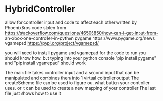 # HybridController
allow for controller input and code to affect each other
written by PhoenixBros
code stolen from https://stackoverflow.com/questions/46506850/how-can-i-get-input-from-an-xbox-one-controller-in-python
            pygame https://www.pygame.org/news
            vgamepad https://pypi.org/project/vgamepad/


you will need to install pygame and vgamepad for the code to run
you should know how. but typing into your python console "pip install pygame"  and "pip install vgamepad" should work

The main file takes controller input and a second input that can be manipulated and combines them into 1 virtual coltroller output
The createScheme file can be used to figure out what button your controller uses. or it can be used to create a new mapping of your controller
The last file just shows how to use it
